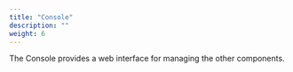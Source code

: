 ```yaml
---
title: "Console"
description: ""
weight: 6
---
```


The Console provides a web interface for managing the other components.

<!--more-->
